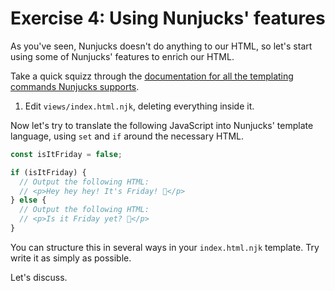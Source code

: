 # Exercise 4: Using Nunjucks' features

As you've seen, Nunjucks doesn't do anything to our HTML, so let's start using some of Nunjucks' features to enrich our HTML.

Take a quick squizz through the [documentation for all the templating commands Nunjucks supports](https://mozilla.github.io/nunjucks/templating.html).

1. Edit `views/index.html.njk`, deleting everything inside it.

Now let's try to translate the following JavaScript into Nunjucks' template language, using `set` and `if` around the necessary HTML.

```javascript
const isItFriday = false;

if (isItFriday) {
  // Output the following HTML: 
  // <p>Hey hey hey! It's Friday! 🎉</p>
} else {
  // Output the following HTML: 
  // <p>Is it Friday yet? 🥱</p>
}
```

You can structure this in several ways in your `index.html.njk` template. Try write it as simply as possible.

Let's discuss.